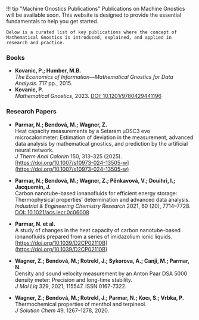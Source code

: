 !!! tip "Machine Gnostics Publications"
    Publications on Machine Gnostics will be available soon. This website is designed to provide the essential fundamentals to help you get started.

    Below is a curated list of key publications where the concept of Mathematical Gnostics is introduced, explained, and applied in research and practice.

### Books

- **Kovanic, P.; Humber, M.B.**  
  *The Economics of Information—Mathematical Gnostics for Data Analysis*. 717 pp., 2015.
- **Kovanic, P.**  
  *Mathematical Gnostics*, 2023. [DOI: 10.1201/9780429441196](https://doi.org/10.1201/9780429441196)

### Research Papers

- **Parmar, N.; Bendová, M.; Wagner, Z.**  
  Heat capacity measurements by a Setaram μDSC3 evo microcalorimeter: Estimation of deviation in the measurement, advanced data analysis by mathematical gnostics, and prediction by the artificial neural network.  
  *J Therm Anal Calorim* 150, 313–325 (2025). [https://doi.org/10.1007/s10973-024-13505-w](https://doi.org/10.1007/s10973-024-13505-w)

- **Parmar, N.; Bendová, M.; Wagner, Z.; Pěnkavová, V.; Douihri, I.; Jacquemin, J.**  
  Carbon nanotube-based ionanofluids for efficient energy storage: Thermophysical properties’ determination and advanced data analysis.  
  *Industrial & Engineering Chemistry Research* 2021, 60 (20), 7714–7728. [DOI: 10.1021/acs.iecr.0c06008](https://doi.org/10.1021/acs.iecr.0c06008)

- **Parmar, N. et al.**  
  A study of changes in the heat capacity of carbon nanotube-based ionanofluids prepared from a series of imidazolium ionic liquids.  
  [https://doi.org/10.1039/D2CP02110B](https://doi.org/10.1039/D2CP02110B)

- **Wagner, Z.; Bendová, M.; Rotrekl, J.; Sykorova, A.; Canji, M.; Parmar, N.**  
  Density and sound velocity measurement by an Anton Paar DSA 5000 density meter: Precision and long-time stability.  
  *J Mol Liq* 329, 2021, 115547. ISSN 0167-7322.

- **Wagner, Z.; Bendová, M.; Rotrekl, J.; Parmar, N.; Kocı, S.; Vrbka, P.**  
  Thermochemical properties of menthol and terpineol.  
  *J Solution Chem* 49, 1267–1278, 2020.